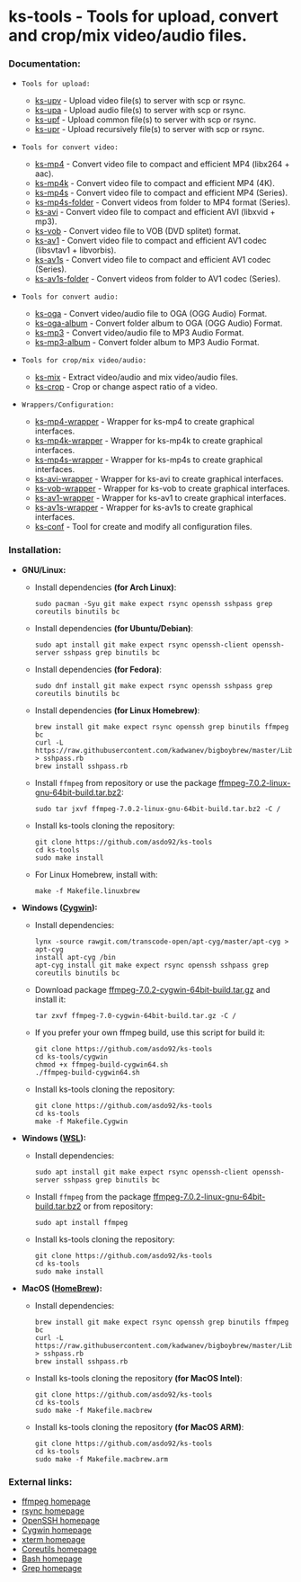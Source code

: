 ks-tools - Tools for upload, convert and crop/mix video/audio files.
====================================================================

### Documentation:
  * `Tools for upload:`

    * [ks-upv](/doc/ks-upv.md) - Upload video file(s) to server with scp or rsync.
    * [ks-upa](/doc/ks-upa.md) - Upload audio file(s) to server with scp or rsync.
    * [ks-upf](/doc/ks-upf.md) - Upload common file(s) to server with scp or rsync.
    * [ks-upr](/doc/ks-upr.md) - Upload recursively file(s) to server with scp or rsync.
  
  * `Tools for convert video:`

    * [ks-mp4](/doc/ks-mp4.md) - Convert video file to compact and efficient MP4 (libx264 + aac).
    * [ks-mp4k](/doc/ks-mp4k.md) - Convert video file to compact and efficient MP4 (4K).
    * [ks-mp4s](/doc/ks-mp4s.md) - Convert video file to compact and efficient MP4 (Series).
    * [ks-mp4s-folder](/doc/ks-mp4s-folder.md) - Convert videos from folder to MP4 format (Series).
    * [ks-avi](/doc/ks-avi.md) - Convert video file to compact and efficient AVI (libxvid + mp3).
    * [ks-vob](/doc/ks-vob.md) - Convert video file to VOB (DVD splitet) format.
    * [ks-av1](/doc/ks-av1.md) - Convert video file to compact and efficient AV1 codec (libsvtav1 + libvorbis).
    * [ks-av1s](/doc/ks-av1s.md) - Convert video file to compact and efficient AV1 codec (Series).
    * [ks-av1s-folder](/doc/ks-av1s-folder.md) - Convert videos from folder to AV1 codec (Series).
  
  * `Tools for convert audio:`

    * [ks-oga](/doc/ks-oga.md) - Convert video/audio file to OGA (OGG Audio) Format.
    * [ks-oga-album](/doc/ks-oga-album.md) - Convert folder album to OGA (OGG Audio) Format.
    * [ks-mp3](/doc/ks-mp3.md) - Convert video/audio file to MP3 Audio Format.
    * [ks-mp3-album](/doc/ks-mp3-album.md) - Convert folder album to MP3 Audio Format.
  
  * `Tools for crop/mix video/audio:`

    * [ks-mix](/doc/ks-mix.md) - Extract video/audio and mix video/audio files.
    * [ks-crop](/doc/ks-crop.md) - Crop or change aspect ratio of a video.
  
  * `Wrappers/Configuration:`

    * [ks-mp4-wrapper](/doc/ks-mp4-wrapper.md) - Wrapper for ks-mp4 to create graphical interfaces.
    * [ks-mp4k-wrapper](/doc/ks-mp4k-wrapper.md) - Wrapper for ks-mp4k to create graphical interfaces.
    * [ks-mp4s-wrapper](/doc/ks-mp4s-wrapper.md) - Wrapper for ks-mp4s to create graphical interfaces.
    * [ks-avi-wrapper](/doc/ks-avi-wrapper.md) - Wrapper for ks-avi to create graphical interfaces.
    * [ks-vob-wrapper](/doc/ks-vob-wrapper.md) - Wrapper for ks-vob to create graphical interfaces.
    * [ks-av1-wrapper](/doc/ks-av1-wrapper.md) - Wrapper for ks-av1 to create graphical interfaces.
    * [ks-av1s-wrapper](/doc/ks-av1s-wrapper.md) - Wrapper for ks-av1s to create graphical interfaces.
    * [ks-conf](/doc/ks-conf.md) - Tool for create and modify all configuration files. 

### Installation:

  * **GNU/Linux:**
  
    * Install dependencies **(for Arch Linux)**:
    
          sudo pacman -Syu git make expect rsync openssh sshpass grep coreutils binutils bc

    * Install dependencies **(for Ubuntu/Debian)**:
    
          sudo apt install git make expect rsync openssh-client openssh-server sshpass grep binutils bc
      
    * Install dependencies **(for Fedora)**:
    
          sudo dnf install git make expect rsync openssh sshpass grep coreutils binutils bc

    * Install dependencies **(for Linux Homebrew)**:

          brew install git make expect rsync openssh grep binutils ffmpeg bc
          curl -L https://raw.githubusercontent.com/kadwanev/bigboybrew/master/Library/Formula/sshpass.rb > sshpass.rb
          brew install sshpass.rb
  
    * Install `ffmpeg` from repository or use the package [ffmpeg-7.0.2-linux-gnu-64bit-build.tar.bz2](https://asdo92.yougeek.dev/ffmpeg/ffmpeg-7.0.2-linux-gnu-64bit-build.tar.bz2):
    
          sudo tar jxvf ffmpeg-7.0.2-linux-gnu-64bit-build.tar.bz2 -C /
      
    * Install ks-tools cloning the repository:
    
          git clone https://github.com/asdo92/ks-tools
          cd ks-tools
          sudo make install

    * For Linux Homebrew, install with:

          make -f Makefile.linuxbrew

  * **Windows ([Cygwin](https://www.cygwin.com/)):**
  
    * Install dependencies:
    
          lynx -source rawgit.com/transcode-open/apt-cyg/master/apt-cyg > apt-cyg
          install apt-cyg /bin
          apt-cyg install git make expect rsync openssh sshpass grep coreutils binutils bc
      
    * Download package [ffmpeg-7.0.2-cygwin-64bit-build.tar.gz](https://asdo92.yougeek.dev/ffmpeg/ffmpeg-7.0.2-cygwin-64bit-build.tar.gz) and install it:
    
          tar zxvf ffmpeg-7.0-cygwin-64bit-build.tar.gz -C /

    * If you prefer your own ffmpeg build, use this script for build it:

          git clone https://github.com/asdo92/ks-tools
          cd ks-tools/cygwin
          chmod +x ffmpeg-build-cygwin64.sh
          ./ffmpeg-build-cygwin64.sh
  
    * Install ks-tools cloning the repository:

          git clone https://github.com/asdo92/ks-tools
          cd ks-tools
          make -f Makefile.Cygwin
      
  * **Windows ([WSL](https://learn.microsoft.com/en-us/windows/wsl/install)):**
  
    * Install dependencies:
    
          sudo apt install git make expect rsync openssh-client openssh-server sshpass grep binutils bc
      
    * Install `ffmpeg` from the package [ffmpeg-7.0.2-linux-gnu-64bit-build.tar.bz2](https://asdo92.yougeek.dev/ffmpeg/ffmpeg-7.0.2-linux-gnu-64bit-build.tar.bz2) or from repository:
    
          sudo apt install ffmpeg

    * Install ks-tools cloning the repository:
    
          git clone https://github.com/asdo92/ks-tools
          cd ks-tools
          sudo make install
      
  * **MacOS ([HomeBrew](https://brew.sh/)):**
  
    * Install dependencies:
    
          brew install git make expect rsync openssh grep binutils ffmpeg bc
          curl -L https://raw.githubusercontent.com/kadwanev/bigboybrew/master/Library/Formula/sshpass.rb > sshpass.rb
          brew install sshpass.rb 
      
    * Install ks-tools cloning the repository **(for MacOS Intel)**:
    
          git clone https://github.com/asdo92/ks-tools
          cd ks-tools
          sudo make -f Makefile.macbrew

    * Install ks-tools cloning the repository **(for MacOS ARM)**:
    
          git clone https://github.com/asdo92/ks-tools
          cd ks-tools
          sudo make -f Makefile.macbrew.arm

### External links:

  * [ffmpeg homepage](http://ffmpeg.org/)
  * [rsync homepage](https://rsync.samba.org/)
  * [OpenSSH homepage](https://www.openssh.com/)
  * [Cygwin homepage](https://www.cygwin.com/)
  * [xterm homepage](https://invisible-island.net/xterm/)
  * [Coreutils homepage](https://www.gnu.org/software/coreutils/coreutils.html)
  * [Bash homepage](https://www.gnu.org/software/bash/)
  * [Grep homepage](https://www.gnu.org/software/grep/)
  


